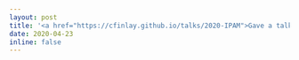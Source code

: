 ```yaml
---
layout: post
title: '<a href="https://cfinlay.github.io/talks/2020-IPAM">Gave a talk</a> at UCLA during the IPAM workshop on <a href="https://www.ipam.ucla.edu/programs/workshops/workshop-ii-pde-and-inverse-problem-methods-in-machine-learning/?tab=schedule">PDEs and Inverse Problems in Machine Learning</a>'
date: 2020-04-23
inline: false
---
```



